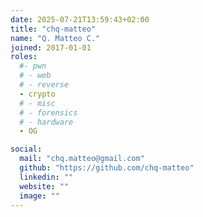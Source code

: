 ```yaml
---
date: 2025-07-21T13:59:43+02:00
title: "chq-matteo"
name: "Q. Matteo C."
joined: 2017-01-01
roles:
  #- pwn
  # - web
  # - reverse
  - crypto
  # - misc
  # - forensics
  # - hardware
  - OG

social:
  mail: "chq.matteo@gmail.com"
  github: "https://github.com/chq-matteo"
  linkedin: ""
  website: ""
  image: ""
---
```

